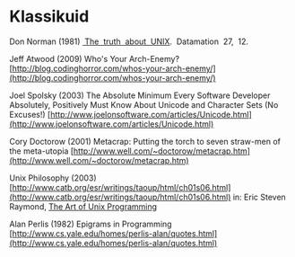 # Klassikuid
Don Norman (1981) [ The  truth  about  UNIX](http://www.ceri.memphis.edu/people/smalley/ESCI7205F2009/misc_files/The_truth_about_Unix_cleaned.pdf).  Datamation  27,  12.

Jeff Atwood (2009) Who's Your Arch-Enemy? [http://blog.codinghorror.com/whos-your-arch-enemy/](http://blog.codinghorror.com/whos-your-arch-enemy/)

Joel Spolsky (2003) The Absolute Minimum Every Software Developer Absolutely, Positively Must Know About Unicode and Character Sets (No Excuses!) [http://www.joelonsoftware.com/articles/Unicode.html](http://www.joelonsoftware.com/articles/Unicode.html)

Cory Doctorow (2001) Metacrap: Putting the torch to seven straw-men of the meta-utopia [http://www.well.com/~doctorow/metacrap.htm](http://www.well.com/~doctorow/metacrap.htm)

Unix Philosophy (2003) [http://www.catb.org/esr/writings/taoup/html/ch01s06.html](http://www.catb.org/esr/writings/taoup/html/ch01s06.html) in: Eric Steven Raymond, [The Art of Unix Programming](http://www.catb.org/esr/writings/taoup/html/index.html)

Alan Perlis (1982) Epigrams in Programming [http://www.cs.yale.edu/homes/perlis-alan/quotes.html](http://www.cs.yale.edu/homes/perlis-alan/quotes.html)

